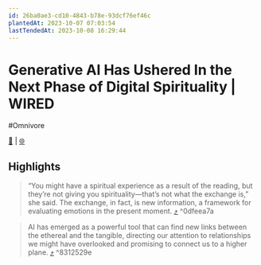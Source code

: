 ```yaml
---
id: 26ba0ae3-cd10-4843-b78e-93dcf76ef46c
plantedAt: 2023-10-07 07:03:54
lastTendedAt: 2023-10-08 16:29:44
---
```


# Generative AI Has Ushered In the Next Phase of Digital Spirituality | WIRED
#Omnivore

[📖](https://omnivore.app/me/https-www-wired-com-story-artificial-intelligence-spirituality-t-18b0a05b47b) | [🌐](https://www.wired.com/story/artificial-intelligence-spirituality-tarot)

## Highlights

> “You might have a spiritual experience as a result of the reading, but they’re not giving you spirituality—that’s not what the exchange is,” she said. The exchange, in fact, is new information, a framework for evaluating emotions in the present moment. [⤴️](https://omnivore.app/me/https-www-wired-com-story-artificial-intelligence-spirituality-t-18b0a05b47b#0dfeea7a-b3e2-4a7b-a719-616c4ae08c9c)  ^0dfeea7a

> AI has emerged as a powerful tool that can find new links between the ethereal and the tangible, directing our attention to relationships we might have overlooked and promising to connect us to a higher plane. [⤴️](https://omnivore.app/me/https-www-wired-com-story-artificial-intelligence-spirituality-t-18b0a05b47b#8312529e-4313-4550-b02e-83e02aa02b3c)  ^8312529e

